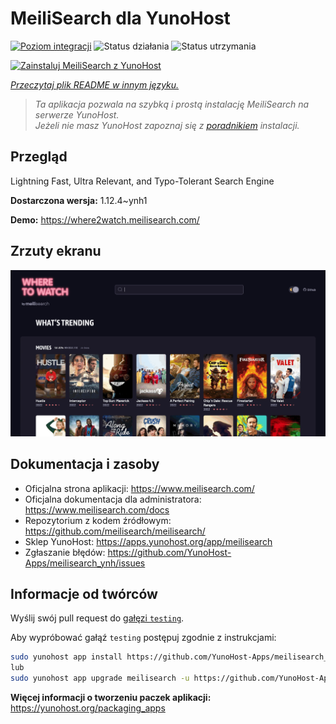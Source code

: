 <!--
To README zostało automatycznie wygenerowane przez <https://github.com/YunoHost/apps/tree/master/tools/readme_generator>
Nie powinno być ono edytowane ręcznie.
-->

# MeiliSearch dla YunoHost

[![Poziom integracji](https://apps.yunohost.org/badge/integration/meilisearch)](https://ci-apps.yunohost.org/ci/apps/meilisearch/)
![Status działania](https://apps.yunohost.org/badge/state/meilisearch)
![Status utrzymania](https://apps.yunohost.org/badge/maintained/meilisearch)

[![Zainstaluj MeiliSearch z YunoHost](https://install-app.yunohost.org/install-with-yunohost.svg)](https://install-app.yunohost.org/?app=meilisearch)

*[Przeczytaj plik README w innym języku.](./ALL_README.md)*

> *Ta aplikacja pozwala na szybką i prostą instalację MeiliSearch na serwerze YunoHost.*  
> *Jeżeli nie masz YunoHost zapoznaj się z [poradnikiem](https://yunohost.org/install) instalacji.*

## Przegląd

Lightning Fast, Ultra Relevant, and Typo-Tolerant Search Engine


**Dostarczona wersja:** 1.12.4~ynh1

**Demo:** <https://where2watch.meilisearch.com/>

## Zrzuty ekranu

![Zrzut ekranu z MeiliSearch](./doc/screenshots/meilisearch.png)

## Dokumentacja i zasoby

- Oficjalna strona aplikacji: <https://www.meilisearch.com/>
- Oficjalna dokumentacja dla administratora: <https://www.meilisearch.com/docs>
- Repozytorium z kodem źródłowym: <https://github.com/meilisearch/meilisearch/>
- Sklep YunoHost: <https://apps.yunohost.org/app/meilisearch>
- Zgłaszanie błędów: <https://github.com/YunoHost-Apps/meilisearch_ynh/issues>

## Informacje od twórców

Wyślij swój pull request do [gałęzi `testing`](https://github.com/YunoHost-Apps/meilisearch_ynh/tree/testing).

Aby wypróbować gałąź `testing` postępuj zgodnie z instrukcjami:

```bash
sudo yunohost app install https://github.com/YunoHost-Apps/meilisearch_ynh/tree/testing --debug
lub
sudo yunohost app upgrade meilisearch -u https://github.com/YunoHost-Apps/meilisearch_ynh/tree/testing --debug
```

**Więcej informacji o tworzeniu paczek aplikacji:** <https://yunohost.org/packaging_apps>
